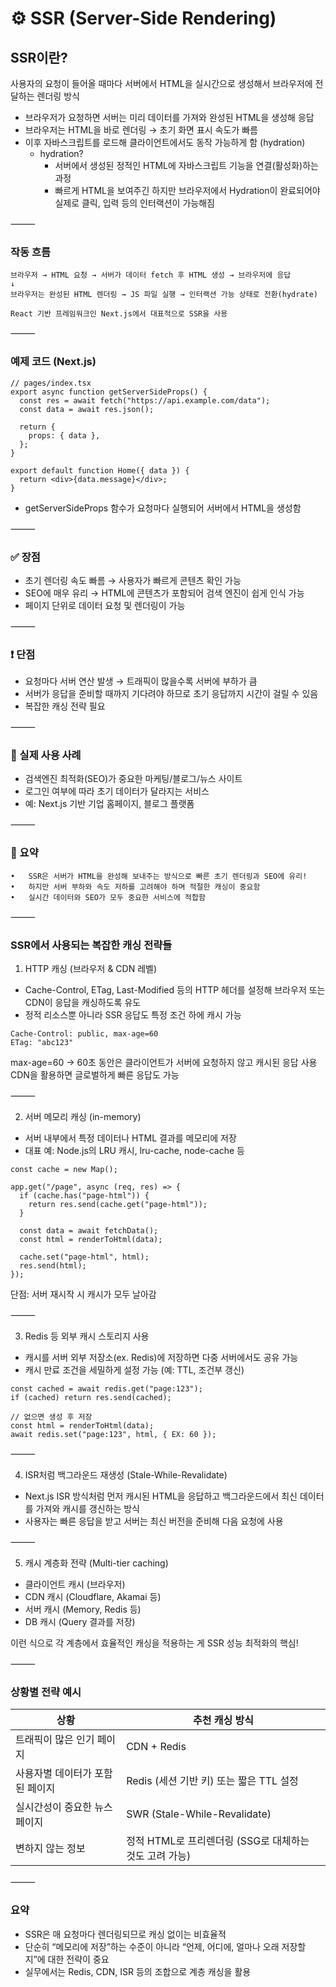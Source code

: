 # ⚙️ SSR (Server-Side Rendering)

## SSR이란?
사용자의 요청이 들어올 때마다 서버에서 HTML을 실시간으로 생성해서 브라우저에 전달하는 렌더링 방식
- 브라우저가 요청하면 서버는 미리 데이터를 가져와 완성된 HTML을 생성해 응답
- 브라우저는 HTML을 바로 렌더링 → 초기 화면 표시 속도가 빠름
- 이후 자바스크립트를 로드해 클라이언트에서도 동작 가능하게 함 (hydration)
	- hydration?
   		- 서버에서 생성된 정적인 HTML에 자바스크립트 기능을 연결(활성화)하는 과정
     	- 빠르게 HTML을 보여주긴 하지만 브라우저에서 Hydration이 완료되어야 실제로 클릭, 입력 등의 인터랙션이 가능해짐

⸻

### 작동 흐름
```
브라우저 → HTML 요청 → 서버가 데이터 fetch 후 HTML 생성 → 브라우저에 응답
↓
브라우저는 완성된 HTML 렌더링 → JS 파일 실행 → 인터랙션 가능 상태로 전환(hydrate)

React 기반 프레임워크인 Next.js에서 대표적으로 SSR을 사용
```
⸻

### 예제 코드 (Next.js)
```
// pages/index.tsx
export async function getServerSideProps() {
  const res = await fetch("https://api.example.com/data");
  const data = await res.json();

  return {
    props: { data },
  };
}

export default function Home({ data }) {
  return <div>{data.message}</div>;
}
```
- getServerSideProps 함수가 요청마다 실행되어 서버에서 HTML을 생성함

⸻

### ✅ 장점
- 초기 렌더링 속도 빠름 → 사용자가 빠르게 콘텐츠 확인 가능
- SEO에 매우 유리 → HTML에 콘텐츠가 포함되어 검색 엔진이 쉽게 인식 가능
- 페이지 단위로 데이터 요청 및 렌더링이 가능

⸻

### ❗ 단점
- 요청마다 서버 연산 발생 → 트래픽이 많을수록 서버에 부하가 큼
- 서버가 응답을 준비할 때까지 기다려야 하므로 초기 응답까지 시간이 걸릴 수 있음
- 복잡한 캐싱 전략 필요

⸻

### 🧠 실제 사용 사례
- 검색엔진 최적화(SEO)가 중요한 마케팅/블로그/뉴스 사이트
- 로그인 여부에 따라 초기 데이터가 달라지는 서비스
- 예: Next.js 기반 기업 홈페이지, 블로그 플랫폼

⸻

### 📝 요약
	•	SSR은 서버가 HTML을 완성해 보내주는 방식으로 빠른 초기 렌더링과 SEO에 유리!
	•	하지만 서버 부하와 속도 저하를 고려해야 하며 적절한 캐싱이 중요함
	•	실시간 데이터와 SEO가 모두 중요한 서비스에 적합함

⸻
### SSR에서 사용되는 복잡한 캐싱 전략들

1. HTTP 캐싱 (브라우저 & CDN 레벨)
- Cache-Control, ETag, Last-Modified 등의 HTTP 헤더를 설정해 브라우저 또는 CDN이 응답을 캐싱하도록 유도
- 정적 리소스뿐 아니라 SSR 응답도 특정 조건 하에 캐시 가능

```
Cache-Control: public, max-age=60
ETag: "abc123"
```
max-age=60 → 60초 동안은 클라이언트가 서버에 요청하지 않고 캐시된 응답 사용
CDN을 활용하면 글로벌하게 빠른 응답도 가능

⸻

2. 서버 메모리 캐싱 (in-memory)
- 서버 내부에서 특정 데이터나 HTML 결과를 메모리에 저장
- 대표 예: Node.js의 LRU 캐시, lru-cache, node-cache 등
```
const cache = new Map();

app.get("/page", async (req, res) => {
  if (cache.has("page-html")) {
    return res.send(cache.get("page-html"));
  }

  const data = await fetchData();
  const html = renderToHtml(data);

  cache.set("page-html", html);
  res.send(html);
});
```
단점: 서버 재시작 시 캐시가 모두 날아감

⸻

3. Redis 등 외부 캐시 스토리지 사용
- 캐시를 서버 외부 저장소(ex. Redis)에 저장하면 다중 서버에서도 공유 가능
- 캐시 만료 조건을 세밀하게 설정 가능 (예: TTL, 조건부 갱신)
```
const cached = await redis.get("page:123");
if (cached) return res.send(cached);

// 없으면 생성 후 저장
const html = renderToHtml(data);
await redis.set("page:123", html, { EX: 60 });
```

⸻

4. ISR처럼 백그라운드 재생성 (Stale-While-Revalidate)
- Next.js ISR 방식처럼 먼저 캐시된 HTML을 응답하고 백그라운드에서 최신 데이터를 가져와 캐시를 갱신하는 방식
- 사용자는 빠른 응답을 받고 서버는 최신 버전을 준비해 다음 요청에 사용

⸻

5. 캐시 계층화 전략 (Multi-tier caching)
- 클라이언트 캐시 (브라우저)
- CDN 캐시 (Cloudflare, Akamai 등)
- 서버 캐시 (Memory, Redis 등)
- DB 캐시 (Query 결과를 저장)

이런 식으로 각 계층에서 효율적인 캐싱을 적용하는 게 SSR 성능 최적화의 핵심!

⸻

### 상황별 전략 예시

| 상황                             | 추천 캐싱 방식                                             |
|----------------------------------|------------------------------------------------------------|
| 트래픽이 많은 인기 페이지        | CDN + Redis                                                |
| 사용자별 데이터가 포함된 페이지   | Redis (세션 기반 키) 또는 짧은 TTL 설정                   |
| 실시간성이 중요한 뉴스 페이지   | SWR (Stale-While-Revalidate)                              |
| 변하지 않는 정보                 | 정적 HTML로 프리렌더링 (SSG로 대체하는 것도 고려 가능)   |


⸻

### 요약
- SSR은 매 요청마다 렌더링되므로 캐싱 없이는 비효율적
- 단순히 “메모리에 저장”하는 수준이 아니라 “언제, 어디에, 얼마나 오래 저장할지”에 대한 전략이 중요
- 실무에서는 Redis, CDN, ISR 등의 조합으로 계층 캐싱을 활용

